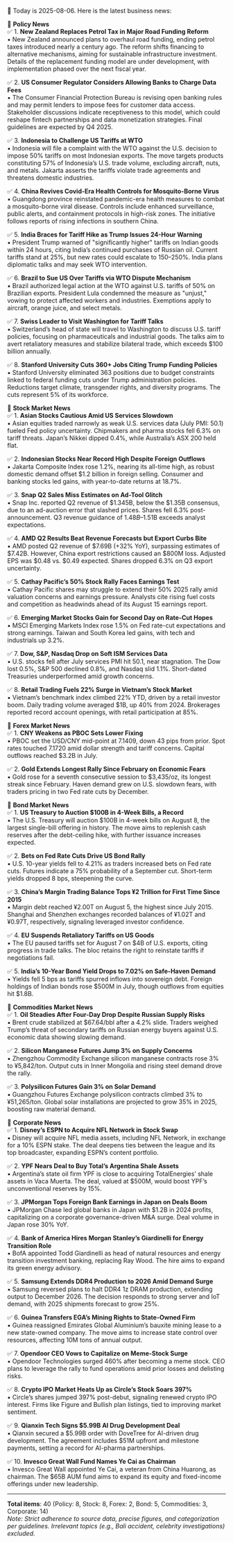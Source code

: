 📅 Today is 2025-08-06. Here is the latest business news:  

📌 **Policy News**  
✅ 1. **New Zealand Replaces Petrol Tax in Major Road Funding Reform**  
▪️ New Zealand announced plans to overhaul road funding, ending petrol taxes introduced nearly a century ago. The reform shifts financing to alternative mechanisms, aiming for sustainable infrastructure investment. Details of the replacement funding model are under development, with implementation phased over the next fiscal year.  

✅ 2. **US Consumer Regulator Considers Allowing Banks to Charge Data Fees**  
▪️ The Consumer Financial Protection Bureau is revising open banking rules and may permit lenders to impose fees for customer data access. Stakeholder discussions indicate receptiveness to this model, which could reshape fintech partnerships and data monetization strategies. Final guidelines are expected by Q4 2025.  

✅ 3. **Indonesia to Challenge US Tariffs at WTO**  
▪️ Indonesia will file a complaint with the WTO against the U.S. decision to impose 50% tariffs on most Indonesian exports. The move targets products constituting 57% of Indonesia’s U.S. trade volume, excluding aircraft, nuts, and metals. Jakarta asserts the tariffs violate trade agreements and threatens domestic industries.  

✅ 4. **China Revives Covid-Era Health Controls for Mosquito-Borne Virus**  
▪️ Guangdong province reinstated pandemic-era health measures to combat a mosquito-borne viral disease. Controls include enhanced surveillance, public alerts, and containment protocols in high-risk zones. The initiative follows reports of rising infections in southern China.  

✅ 5. **India Braces for Tariff Hike as Trump Issues 24-Hour Warning**  
▪️ President Trump warned of "significantly higher" tariffs on Indian goods within 24 hours, citing India’s continued purchases of Russian oil. Current tariffs stand at 25%, but new rates could escalate to 150–250%. India plans diplomatic talks and may seek WTO intervention.  

✅ 6. **Brazil to Sue US Over Tariffs via WTO Dispute Mechanism**  
▪️ Brazil authorized legal action at the WTO against U.S. tariffs of 50% on Brazilian exports. President Lula condemned the measure as "unjust," vowing to protect affected workers and industries. Exemptions apply to aircraft, orange juice, and select metals.  

✅ 7. **Swiss Leader to Visit Washington for Tariff Talks**  
▪️ Switzerland’s head of state will travel to Washington to discuss U.S. tariff policies, focusing on pharmaceuticals and industrial goods. The talks aim to avert retaliatory measures and stabilize bilateral trade, which exceeds $100 billion annually.  

✅ 8. **Stanford University Cuts 360+ Jobs Citing Trump Funding Policies**  
▪️ Stanford University eliminated 363 positions due to budget constraints linked to federal funding cuts under Trump administration policies. Reductions target climate, transgender rights, and diversity programs. The cuts represent 5% of its workforce.  

📌 **Stock Market News**  
✅ 1. **Asian Stocks Cautious Amid US Services Slowdown**  
▪️ Asian equities traded narrowly as weak U.S. services data (July PMI: 50.1) fueled Fed policy uncertainty. Chipmakers and pharma stocks fell 6.3% on tariff threats. Japan’s Nikkei dipped 0.4%, while Australia’s ASX 200 held flat.  

✅ 2. **Indonesian Stocks Near Record High Despite Foreign Outflows**  
▪️ Jakarta Composite Index rose 1.2%, nearing its all-time high, as robust domestic demand offset $1.2 billion in foreign selling. Consumer and banking stocks led gains, with year-to-date returns at 18.7%.  

✅ 3. **Snap Q2 Sales Miss Estimates on Ad-Tool Glitch**  
▪️ Snap Inc. reported Q2 revenue of $1.345B, below the $1.35B consensus, due to an ad-auction error that slashed prices. Shares fell 6.3% post-announcement. Q3 revenue guidance of $1.48B–$1.51B exceeds analyst expectations.  

✅ 4. **AMD Q2 Results Beat Revenue Forecasts but Export Curbs Bite**  
▪️ AMD posted Q2 revenue of $7.69B (+32% YoY), surpassing estimates of $7.42B. However, China export restrictions caused an $800M loss. Adjusted EPS was $0.48 vs. $0.49 expected. Shares dropped 6.3% on Q3 export uncertainty.  

✅ 5. **Cathay Pacific’s 50% Stock Rally Faces Earnings Test**  
▪️ Cathay Pacific shares may struggle to extend their 50% 2025 rally amid valuation concerns and earnings pressure. Analysts cite rising fuel costs and competition as headwinds ahead of its August 15 earnings report.  

✅ 6. **Emerging Market Stocks Gain for Second Day on Rate-Cut Hopes**  
▪️ MSCI Emerging Markets Index rose 1.5% on Fed rate-cut expectations and strong earnings. Taiwan and South Korea led gains, with tech and industrials up 3.2%.  

✅ 7. **Dow, S&P, Nasdaq Drop on Soft ISM Services Data**  
▪️ U.S. stocks fell after July services PMI hit 50.1, near stagnation. The Dow lost 0.5%, S&P 500 declined 0.8%, and Nasdaq slid 1.1%. Short-dated Treasuries underperformed amid growth concerns.  

✅ 8. **Retail Trading Fuels 22% Surge in Vietnam’s Stock Market**  
▪️ Vietnam’s benchmark index climbed 22% YTD, driven by a retail investor boom. Daily trading volume averaged $1B, up 40% from 2024. Brokerages reported record account openings, with retail participation at 85%.  

📌 **Forex Market News**  
✅ 1. **CNY Weakens as PBOC Sets Lower Fixing**  
▪️ PBOC set the USD/CNY mid-point at 7.1409, down 43 pips from prior. Spot rates touched 7.1720 amid dollar strength and tariff concerns. Capital outflows reached $3.2B in July.  

✅ 2. **Gold Extends Longest Rally Since February on Economic Fears**  
▪️ Gold rose for a seventh consecutive session to $3,435/oz, its longest streak since February. Haven demand grew on U.S. slowdown fears, with traders pricing in two Fed rate cuts by December.  

📌 **Bond Market News**  
✅ 1. **US Treasury to Auction $100B in 4-Week Bills, a Record**  
▪️ The U.S. Treasury will auction $100B in 4-week bills on August 8, the largest single-bill offering in history. The move aims to replenish cash reserves after the debt-ceiling hike, with further issuance increases expected.  

✅ 2. **Bets on Fed Rate Cuts Drive US Bond Rally**  
▪️ U.S. 10-year yields fell to 4.21% as traders increased bets on Fed rate cuts. Futures indicate a 75% probability of a September cut. Short-term yields dropped 8 bps, steepening the curve.  

✅ 3. **China’s Margin Trading Balance Tops ¥2 Trillion for First Time Since 2015**  
▪️ Margin debt reached ¥2.00T on August 5, the highest since July 2015. Shanghai and Shenzhen exchanges recorded balances of ¥1.02T and ¥0.97T, respectively, signaling leveraged investor confidence.  

✅ 4. **EU Suspends Retaliatory Tariffs on US Goods**  
▪️ The EU paused tariffs set for August 7 on $4B of U.S. exports, citing progress in trade talks. The bloc retains the right to reinstate tariffs if negotiations fail.  

✅ 5. **India’s 10-Year Bond Yield Drops to 7.02% on Safe-Haven Demand**  
▪️ Yields fell 5 bps as tariffs spurred inflows into sovereign debt. Foreign holdings of Indian bonds rose $500M in July, though outflows from equities hit $1.8B.  

📌 **Commodities Market News**  
✅ 1. **Oil Steadies After Four-Day Drop Despite Russian Supply Risks**  
▪️ Brent crude stabilized at $67.64/bbl after a 4.2% slide. Traders weighed Trump’s threat of secondary tariffs on Russian energy buyers against U.S. economic data showing slowing demand.  

✅ 2. **Silicon Manganese Futures Jump 3% on Supply Concerns**  
▪️ Zhengzhou Commodity Exchange silicon manganese contracts rose 3% to ¥5,842/ton. Output cuts in Inner Mongolia and rising steel demand drove the rally.  

✅ 3. **Polysilicon Futures Gain 3% on Solar Demand**  
▪️ Guangzhou Futures Exchange polysilicon contracts climbed 3% to ¥51,265/ton. Global solar installations are projected to grow 35% in 2025, boosting raw material demand.  

📌 **Corporate News**  
✅ 1. **Disney’s ESPN to Acquire NFL Network in Stock Swap**  
▪️ Disney will acquire NFL media assets, including NFL Network, in exchange for a 10% ESPN stake. The deal deepens ties between the league and its top broadcaster, expanding ESPN’s content portfolio.  

✅ 2. **YPF Nears Deal to Buy Total’s Argentina Shale Assets**  
▪️ Argentina’s state oil firm YPF is close to acquiring TotalEnergies’ shale assets in Vaca Muerta. The deal, valued at $500M, would boost YPF’s unconventional reserves by 15%.  

✅ 3. **JPMorgan Tops Foreign Bank Earnings in Japan on Deals Boom**  
▪️ JPMorgan Chase led global banks in Japan with $1.2B in 2024 profits, capitalizing on a corporate governance-driven M&A surge. Deal volume in Japan rose 30% YoY.  

✅ 4. **Bank of America Hires Morgan Stanley’s Giardinelli for Energy Transition Role**  
▪️ BofA appointed Todd Giardinelli as head of natural resources and energy transition investment banking, replacing Ray Wood. The hire aims to expand its green energy advisory.  

✅ 5. **Samsung Extends DDR4 Production to 2026 Amid Demand Surge**  
▪️ Samsung reversed plans to halt DDR4 1z DRAM production, extending output to December 2026. The decision responds to strong server and IoT demand, with 2025 shipments forecast to grow 25%.  

✅ 6. **Guinea Transfers EGA’s Mining Rights to State-Owned Firm**  
▪️ Guinea reassigned Emirates Global Aluminium’s bauxite mining lease to a new state-owned company. The move aims to increase state control over resources, affecting 10M tons of annual output.  

✅ 7. **Opendoor CEO Vows to Capitalize on Meme-Stock Surge**  
▪️ Opendoor Technologies surged 460% after becoming a meme stock. CEO plans to leverage the rally to fund operations amid prior losses and delisting risks.  

✅ 8. **Crypto IPO Market Heats Up as Circle’s Stock Soars 397%**  
▪️ Circle’s shares jumped 397% post-debut, signaling renewed crypto IPO interest. Firms like Figure and Bullish plan listings, tied to improving market sentiment.  

✅ 9. **Qianxin Tech Signs $5.99B AI Drug Development Deal**  
▪️ Qianxin secured a $5.99B order with DoveTree for AI-driven drug development. The agreement includes $51M upfront and milestone payments, setting a record for AI-pharma partnerships.  

✅ 10. **Invesco Great Wall Fund Names Ye Cai as Chairman**  
▪️ Invesco Great Wall appointed Ye Cai, a veteran from China Huarong, as chairman. The $65B AUM fund aims to expand its equity and fixed-income offerings under new leadership.  

---  
**Total items**: 40 (Policy: 8, Stock: 8, Forex: 2, Bond: 5, Commodities: 3, Corporate: 14)  
*Note: Strict adherence to source data, precise figures, and categorization per guidelines. Irrelevant topics (e.g., Bali accident, celebrity investigations) excluded.*